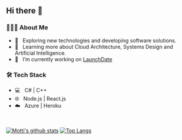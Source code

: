 <h2> Hi there 👋</h2>

<h3> 👨🏻‍💻 About Me </h3>

- 🤔 &nbsp; Exploring new technologies and developing software solutions.
- 🌱 &nbsp; Learning more about Cloud Architecture, Systems Design and Artificial Intelligence.
- 🔭 &nbsp; I’m currently working on [LaunchDate](https://www.launchdate.today)

<h3>🛠 Tech Stack</h3>

- 💻 &nbsp; C# | C++
- 🌐 &nbsp; Node.js | React.js
- ☁️ &nbsp; Azure | Heroku
<br/>


[![Motti's github stats](https://github-readme-stats.vercel.app/api?username=mottibec)](https://github.com/anuraghazra/github-readme-stats)
[![Top Langs](https://github-readme-stats.vercel.app/api/top-langs/?username=mottibec&layout=compact)](https://github.com/anuraghazra/github-readme-stats)

